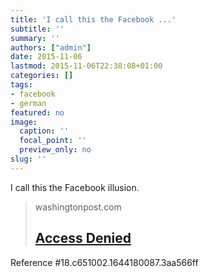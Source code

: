```yaml
---
title: 'I call this the Facebook ...'
subtitle: ''
summary: ''
authors: ["admin"]
date: 2015-11-06
lastmod: 2015-11-06T22:38:08+01:00
categories: []
tags:
- facebook
- german
featured: no
image:
  caption: ''
  focal_point: ''
  preview_only: no
slug: ''
---
```

I call this the Facebook illusion.
> washingtonpost.com
> ## [Access Denied](https://www.washingtonpost.com/graphics/business/wonkblog/majority-illusion/)
>
>
Reference #18.c651002.1644180087.3aa566ff



